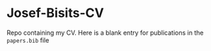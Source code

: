 # Josef-Bisits-CV

Repo containing my CV.
Here is a blank entry for publications in the `papers.bib` file
